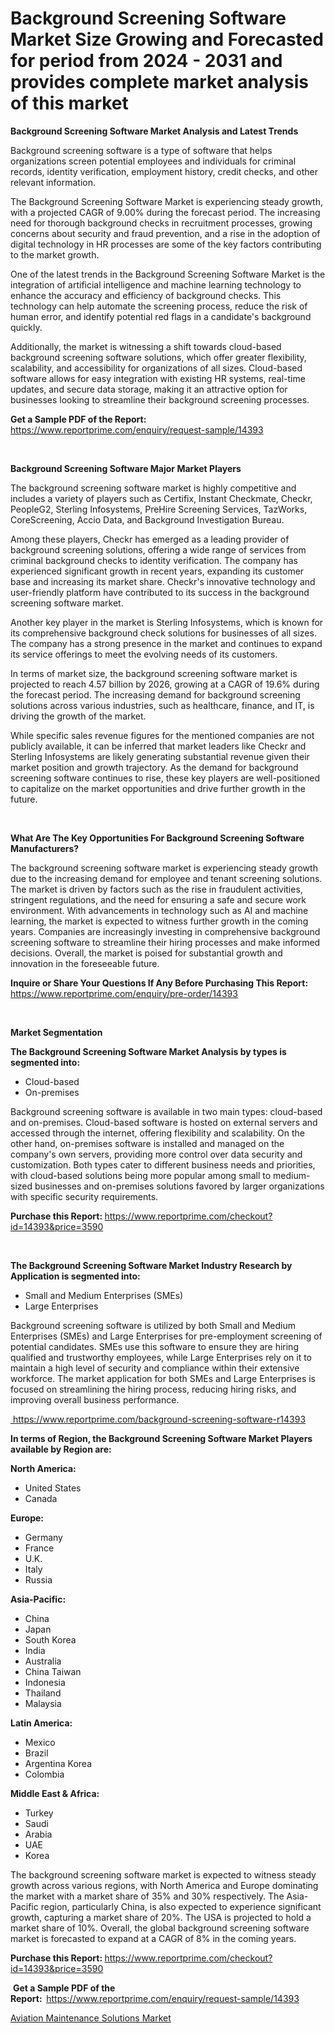<p><h1>Background Screening Software Market Size Growing and Forecasted for period from 2024 - 2031 and provides complete market analysis of this market</h1></p><p><strong>Background Screening Software Market Analysis and Latest Trends</strong></p>
<p><p>Background screening software is a type of software that helps organizations screen potential employees and individuals for criminal records, identity verification, employment history, credit checks, and other relevant information.</p><p>The Background Screening Software Market is experiencing steady growth, with a projected CAGR of 9.00% during the forecast period. The increasing need for thorough background checks in recruitment processes, growing concerns about security and fraud prevention, and a rise in the adoption of digital technology in HR processes are some of the key factors contributing to the market growth.</p><p>One of the latest trends in the Background Screening Software Market is the integration of artificial intelligence and machine learning technology to enhance the accuracy and efficiency of background checks. This technology can help automate the screening process, reduce the risk of human error, and identify potential red flags in a candidate's background quickly.</p><p>Additionally, the market is witnessing a shift towards cloud-based background screening software solutions, which offer greater flexibility, scalability, and accessibility for organizations of all sizes. Cloud-based software allows for easy integration with existing HR systems, real-time updates, and secure data storage, making it an attractive option for businesses looking to streamline their background screening processes.</p></p>
<p><strong>Get a Sample PDF of the Report:&nbsp;</strong> <a href="https://www.reportprime.com/enquiry/request-sample/14393">https://www.reportprime.com/enquiry/request-sample/14393</a></p>
<p>&nbsp;</p>
<p><strong>Background Screening Software Major Market Players</strong></p>
<p><p>The background screening software market is highly competitive and includes a variety of players such as Certifix, Instant Checkmate, Checkr, PeopleG2, Sterling Infosystems, PreHire Screening Services, TazWorks, CoreScreening, Accio Data, and Background Investigation Bureau.</p><p>Among these players, Checkr has emerged as a leading provider of background screening solutions, offering a wide range of services from criminal background checks to identity verification. The company has experienced significant growth in recent years, expanding its customer base and increasing its market share. Checkr's innovative technology and user-friendly platform have contributed to its success in the background screening software market.</p><p>Another key player in the market is Sterling Infosystems, which is known for its comprehensive background check solutions for businesses of all sizes. The company has a strong presence in the market and continues to expand its service offerings to meet the evolving needs of its customers.</p><p>In terms of market size, the background screening software market is projected to reach 4.57 billion by 2026, growing at a CAGR of 19.6% during the forecast period. The increasing demand for background screening solutions across various industries, such as healthcare, finance, and IT, is driving the growth of the market.</p><p>While specific sales revenue figures for the mentioned companies are not publicly available, it can be inferred that market leaders like Checkr and Sterling Infosystems are likely generating substantial revenue given their market position and growth trajectory. As the demand for background screening software continues to rise, these key players are well-positioned to capitalize on the market opportunities and drive further growth in the future.</p></p>
<p>&nbsp;</p>
<p><strong>What Are The Key Opportunities For Background Screening Software Manufacturers?</strong></p>
<p><p>The background screening software market is experiencing steady growth due to the increasing demand for employee and tenant screening solutions. The market is driven by factors such as the rise in fraudulent activities, stringent regulations, and the need for ensuring a safe and secure work environment. With advancements in technology such as AI and machine learning, the market is expected to witness further growth in the coming years. Companies are increasingly investing in comprehensive background screening software to streamline their hiring processes and make informed decisions. Overall, the market is poised for substantial growth and innovation in the foreseeable future.</p></p>
<p><strong>Inquire or Share Your Questions If Any Before Purchasing This Report:</strong> <a href="https://www.reportprime.com/enquiry/pre-order/14393">https://www.reportprime.com/enquiry/pre-order/14393</a></p>
<p>&nbsp;</p>
<p><strong>Market Segmentation</strong></p>
<p><strong>The Background Screening Software Market Analysis by types is segmented into:</strong></p>
<p><ul><li>Cloud-based</li><li>On-premises</li></ul></p>
<p><p>Background screening software is available in two main types: cloud-based and on-premises. Cloud-based software is hosted on external servers and accessed through the internet, offering flexibility and scalability. On the other hand, on-premises software is installed and managed on the company's own servers, providing more control over data security and customization. Both types cater to different business needs and priorities, with cloud-based solutions being more popular among small to medium-sized businesses and on-premises solutions favored by larger organizations with specific security requirements.</p></p>
<p><strong>Purchase this Report:&nbsp;</strong><a href="https://www.reportprime.com/checkout?id=14393&price=3590">https://www.reportprime.com/checkout?id=14393&price=3590</a></p>
<p>&nbsp;</p>
<p><strong>The Background Screening Software Market Industry Research by Application is segmented into:</strong></p>
<p><ul><li>Small and Medium Enterprises (SMEs)</li><li>Large Enterprises</li></ul></p>
<p><p>Background screening software is utilized by both Small and Medium Enterprises (SMEs) and Large Enterprises for pre-employment screening of potential candidates. SMEs use this software to ensure they are hiring qualified and trustworthy employees, while Large Enterprises rely on it to maintain a high level of security and compliance within their extensive workforce. The market application for both SMEs and Large Enterprises is focused on streamlining the hiring process, reducing hiring risks, and improving overall business performance.</p></p>
<p><a href="https://www.reportprime.com/background-screening-software-r14393">&nbsp;https://www.reportprime.com/background-screening-software-r14393</a></p>
<p><strong>In terms of Region, the Background Screening Software Market Players available by Region are:</strong></p>
<p>
    <p> <strong> North America: </strong>
        <ul>
            <li>United States</li>
            <li>Canada</li>
        </ul>
        </p> 
    <p> <strong> Europe: </strong>
        <ul>
            <li>Germany</li>
            <li>France</li>
            <li>U.K.</li>
            <li>Italy</li>
            <li>Russia</li>
        </ul>
        </p> 
    <p> <strong> Asia-Pacific: </strong>
        <ul>
            <li>China</li>
            <li>Japan</li>
            <li>South Korea</li>
            <li>India</li>
            <li>Australia</li>
            <li>China Taiwan</li>
            <li>Indonesia</li>
            <li>Thailand</li>
            <li>Malaysia</li>
        </ul>
        </p> 
    <p> <strong> Latin America: </strong>
        <ul>
            <li>Mexico</li>
            <li>Brazil</li>
            <li>Argentina Korea</li>
            <li>Colombia</li>
        </ul>
        </p> 
    <p> <strong> Middle East & Africa: </strong>
        <ul>
            <li>Turkey</li>
            <li>Saudi</li>
            <li>Arabia</li>
            <li>UAE</li>
            <li>Korea</li>
        </ul>
    </p>
    </p>
<p><p>The background screening software market is expected to witness steady growth across various regions, with North America and Europe dominating the market with a market share of 35% and 30% respectively. The Asia-Pacific region, particularly China, is also expected to experience significant growth, capturing a market share of 20%. The USA is projected to hold a market share of 10%. Overall, the global background screening software market is forecasted to expand at a CAGR of 8% in the coming years.</p></p>
<p><strong>Purchase this Report: </strong><a href="https://www.reportprime.com/checkout?id=14393&price=3590">https://www.reportprime.com/checkout?id=14393&price=3590</a></p>
<p>&nbsp;<strong>Get a Sample PDF of the Report:&nbsp;&nbsp;</strong><a href="https://www.reportprime.com/enquiry/request-sample/14393">https://www.reportprime.com/enquiry/request-sample/14393</a></p>
<p><strong></strong></p>
<p><p><a href="https://github.com/FassouRP/Market-Research-Report-List-4/blob/main/aviation-maintenance-solutions-market.md">Aviation Maintenance Solutions Market</a></p></p>